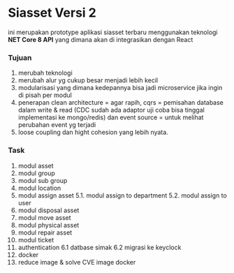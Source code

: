# Siasset Versi 2
ini merupakan prototype aplikasi siasset terbaru menggunakan teknologi <b>NET Core 8 API</b> yang dimana akan di integrasikan dengan React 

### Tujuan
1. merubah teknologi
2. merubah alur yg cukup besar menjadi lebih kecil
3. modularisasi yang dimana kedepannya bisa jadi microservice jika ingin di pisah per modul
4. penerapan clean architecture = agar rapih, cqrs = pemisahan database dalam write & read (CDC sudah ada  adaptor uji coba bisa tinggal implementasi ke mongo/redis) dan event source = untuk melihat perubahan event yg terjadi
5. loose coupling dan hight cohesion yang lebih nyata.

### Task
1. modul asset
2. modul group
3. modul sub group
4. modul location
5. modul assign asset
    5.1. modul assign to department
    5.2. modul assign to user
6. modul disposal asset
7. modul move asset
8. modul physical asset
9. modul repair asset
10. modul ticket
11. authentication
    6.1 datbase simak
    6.2 migrasi ke keyclock
12. docker
13. reduce image & solve CVE image docker